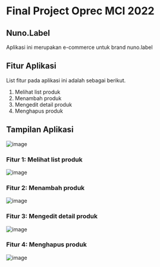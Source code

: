 # Final Project Oprec MCI 2022
  
## Nuno.Label
Aplikasi ini merupakan e-commerce untuk brand nuno.label

## Fitur Aplikasi
List fitur pada aplikasi ini adalah sebagai berikut.
1. Melihat list produk
2. Menambah produk
3. Mengedit detail produk
4. Menghapus produk

## Tampilan Aplikasi
![image](https://user-images.githubusercontent.com/103357229/175938100-146860a7-26ce-4adb-930c-dbc089f0c349.png)
### Fitur 1: Melihat list produk
![image](https://user-images.githubusercontent.com/103357229/175938100-146860a7-26ce-4adb-930c-dbc089f0c349.png)
### Fitur 2: Menambah produk
![image](https://user-images.githubusercontent.com/103357229/175938309-d6e8e0a3-6a44-4034-bbf6-b14ddbc208b2.png)
### Fitur 3: Mengedit detail produk
![image](https://user-images.githubusercontent.com/103357229/175938519-12f84d1a-53f5-4b52-9387-5269986854b1.png)
### Fitur 4: Menghapus produk
![image](https://user-images.githubusercontent.com/103357229/175938680-dcf2b50d-2194-4c91-bad9-55715fda3fd9.png)